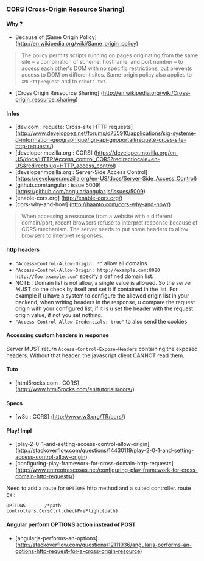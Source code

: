 
### CORS (Cross-Origin Resource Sharing)

#### Why ?
- Because of [Same Origin Policy] (http://en.wikipedia.org/wiki/Same_origin_policy)
> The policy permits scripts running on pages originating from the same site – a combination of scheme, hostname, and port number – to access each other's DOM with no specific restrictions, but prevents access to DOM on different sites. 
Same-origin policy also applies to `XMLHttpRequest` and to `robots.txt`.
- [Cross Origin Ressource Sharing] (http://en.wikipedia.org/wiki/Cross-origin_resource_sharing)

#### Infos
- [dev.com : requête: Cross-site HTTP requests] (http://www.developpez.net/forums/d755910/applications/sig-systeme-d-information-geographique/ign-api-geoportail/requete-cross-site-http-requests/)
- [developer.mozilla.org : CORS] (https://developer.mozilla.org/en-US/docs/HTTP/Access_control_CORS?redirectlocale=en-US&redirectslug=HTTP_access_control)
- [developer.mozilla.org : Server-Side Access Control] (https://developer.mozilla.org/en-US/docs/Server-Side_Access_Control)
- [github.com/angular : issue 5009] (https://github.com/angular/angular.js/issues/5009)
- [enable-cors.org] (http://enable-cors.org/)
- [cors-why-and-how] (http://haanto.com/cors-why-and-how/)

> When accessing a ressource from a website with a different domain/port, recent browsers refuse to interpret response because of CORS mechanism.
> The server needs to put some headers to allow browsers to interpret responses.

#### http headers

- `"Access-Control-Allow-Origin: *"` allow all domains
- `"Access-Control-Allow-Origin: http://example.com:8080 http://foo.example.com"` specify a defined domain list.
- NOTE : Domain list is not allow, a single value is allowed. So the server MUST do the check by itself and set it if contained in the list.
For example if u have a system to configure the allowed origin list in your backend, when writing headers in the response, u compare the request origin with your configured list, if it is u set the header with the request origin value, if not you set nothing.
- `"Access-Control-Allow-Credentials: true"` to also send the cookies

#### Accessing custom headers in response
Server MUST return `Access-Control-Expose-Headers` containing the exposed headers.
Without that header, the javascript client CANNOT read them.

#### Tuto
- [html5rocks.com : CORS] (http://www.html5rocks.com/en/tutorials/cors/)

#### Specs
- [w3c : CORS] (http://www.w3.org/TR/cors/)

#### Play! Impl
- [play-2-0-1-and-setting-access-control-allow-origin] (http://stackoverflow.com/questions/14430119/play-2-0-1-and-setting-access-control-allow-origin)
- [configuring-play-framework-for-cross-domain-http-requests] (http://www.entreotrascosas.net/configuring-play-framework-for-cross-domain-http-requests/)

Need to add a route for `OPTIONS` http method and a suited controller.
route ex : 
```
OPTIONS       /*path                 controllers.CorsCtrl.checkPreFlight(path)
```

#### Angular perform OPTIONS action instead of POST
- [angularjs-performs-an-options] (http://stackoverflow.com/questions/12111936/angularjs-performs-an-options-http-request-for-a-cross-origin-resource)
